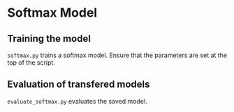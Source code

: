 # Softmax Model

## Training the model 
`softmax.py` trains a softmax model.  Ensure that the parameters are set at the top of the script.

## Evaluation of transfered models
`evaluate_softmax.py` evaluates the saved model.